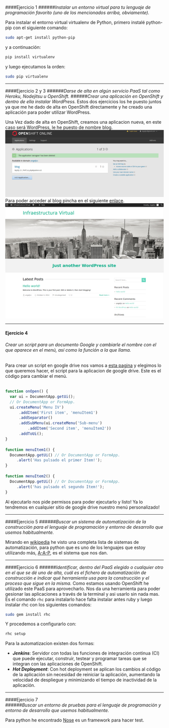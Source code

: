 ####Ejercicio 1
######_Instalar un entorno virtual para tu lenguaje de programación favorito (uno de los mencionados arriba, obviamente)._

Para instalar el entorno virtual virtualenv de Python, primero instalé python-pip con el siguiente comando:
```sh
sudo apt-get install python-pip
```
y a continuación:
```sh
pip install virtualenv

```
y luego ejecutamos la orden:
```sh
sudo pip virtualenv
```
***
####Ejercicio 2 y 3
######_Darse de alta en algún servicio PaaS tal como Heroku, Nodejitsu u OpenShift._
######_Crear una aplicación en OpenShift y dentro de ella instalar WordPress._
Estos dos ejercicios los he puesto juntos ya que me he dado de alta en OpenShift directamente y he creado una aplicación para poder utilizar WordPress.

Una Vez dado de alta en OpenShift, creamos una aplicacion nueva, en este caso será WordPress, le he puesto de nombre blog.  
![](capturas/Ejercicio13.png)  
Para poder acceder al blog pincha en el siguiente [enlace](http://blog-angeljcc.rhcloud.com).  
![](capturas/Ejercicio14.png)

***
#### Ejercicio 4
###### _Crear un script para un documento Google y cambiarle el nombre con el que aparece en el menú, así como la función a la que llama._

Para crear un script en google drive nos vamos a [esta pagina](https://script.google.com) y elegimos lo que queremos hacer, el script para la aplicacion de google drive.
Este es el código para cambiar el menú.
```javascript

function onOpen() {
  var ui = DocumentApp.getUi();
  // Or DocumentApp or FormApp.
  ui.createMenu('Menu IV')
      .addItem('First item', 'menuItem1')
      .addSeparator()
      .addSubMenu(ui.createMenu('Sub-menu')
          .addItem('Second item', 'menuItem2'))
      .addToUi();
}

function menuItem1() {
  DocumentApp.getUi() // Or DocumentApp or FormApp.
     .alert('Has pulsado el primer Item!');
}

function menuItem2() {
  DocumentApp.getUi() // Or DocumentApp or FormApp.
     .alert('has pulsado el segundo Item!');
}

```

Al ejecutarlo nos pide permisos para poder ejecutarlo y listo! Ya lo tendremos en cualquier sitio de google drive nuestro menú personalizado!


***
####Ejercicio 5
######_Buscar un sistema de automatización de la construcción para el lenguaje de programación y entorno de desarrollo que usemos habitualmente._

Mirando en [wikipedia](http://en.wikipedia.org/wiki/List_of_build_automation_software) he visto una completa lista de sistemas de automatización, para python que es uno de los lenguajes que estoy utilizando más, [A-A-P](http://en.wikipedia.org/wiki/A-A-P), es el sistema que nos dan.
***

####Ejercicio 6
######_Identificar, dentro del PaaS elegido o cualquier otro en el que se dé uno de alta, cuál es el fichero de automatización de construcción e indicar qué herramienta usa para la construcción y el proceso que sigue en la misma._
Como estamos usando OpenShift he utilizado este PaaS para aprovecharlo.
Nos da una herramienta para poder gesionar las aplicaciones a través de la terminal y asi usarlo sin nada mas.
Es el comando  ```rhc``` para instalarlo hace falta instalar antes ruby y luego instalar rhc con los siguientes comandos:  
```sh
sudo gem install rhc
```
Y procedemos a configurarlo con:
```sh
rhc setup
```
Para la automatizacion existen dos formas:  
+ _**Jenkins**_: Servidor con todas las funciones de integración continua (CI) que puede ejecutar, construir, testear y programar tareas que se integran con las aplicaciones de OpenShift.
+ _**Hot Deployment**_: Con hot deployment se aplican los cambios al código de la aplicación sin necesidad de reiniciar la aplicación, aumentando la velocidad de despliegue y minimizando el tiempo de inactividad de la aplicación.
***
####Ejercicio 7  
######_Buscar un entorno de pruebas para el lenguaje de programación y entorno de desarrollo que usemos habitualmente._  


Para python he encontrado [Nose](http://pythontesting.net/framework/nose/nose-introduction/) es un framework para hacer test.
